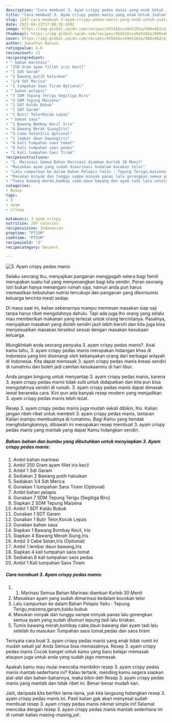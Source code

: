```yaml
---
description: "Cara membuat 3. Ayam crispy pedas manis yang enak Untuk Jualan"
title: "Cara membuat 3. Ayam crispy pedas manis yang enak Untuk Jualan"
slug: 1247-cara-membuat-3-ayam-crispy-pedas-manis-yang-enak-untuk-jualan
date: 2021-04-23T17:08:28.920Z
image: https://img-global.cpcdn.com/recipes/455416cce9e5103a/680x482cq70/3-ayam-crispy-pedas-manis-foto-resep-utama.jpg
thumbnail: https://img-global.cpcdn.com/recipes/455416cce9e5103a/680x482cq70/3-ayam-crispy-pedas-manis-foto-resep-utama.jpg
cover: https://img-global.cpcdn.com/recipes/455416cce9e5103a/680x482cq70/3-ayam-crispy-pedas-manis-foto-resep-utama.jpg
author: Jonathan Hanson
ratingvalue: 4.6
reviewcount: 13
recipeingredient:
- " bahan marinasi"
- "250 Gram ayam fillet iris kecil"
- "1 Sdt Garam"
- "2 Bawang putih haluskan"
- "1/4 Sdt Merica"
- "1 tumpahan Saos Tiram Optional"
- " bahan pelapis"
- "7 SDM Tepung Terigu Segitiga Biru"
- "2 SDM Tepung Maizena"
- "1 SDT Kaldu Bubuk"
- "1 SDT Garam"
- "1 Butir TelorKocok Lepas"
- " bahan saus"
- "1 Bawang Bombay Kecil Iris"
- "4 Bawang Merah SiungIris"
- "3 Cabe SetanIris Optional"
- "1 lembar daun bawangiris"
- "4 kali tumpahan saos tomat"
- "6 kali tumpahan saos pedas"
- "1 Kali tumpahan Saos Tiram"
recipeinstructions:
- "1. Marinasi Semua Bahan Marinasi diamkan Kurleb 30 Menit"
- "Masukkan ayam yang sudah dimarinasi kedalam kocokan telor"
- "Lalu campurkan ke dalam Bahan Pelapis Yaitu : Tepung Terigu,maizena,garam,kaldu bubuk"
- "Masukan minyak dan tunggu sampe minyak panas lalu gorengkan semua ayam yang sudah dilumuri tepung tadi lalu tiriskan."
- "Tumis bawang merah,bombay cabe,daun bawang dan ayam tadi lalu setelah itu masukan Tumpahan saos tomat,pedas dan saos tiram"
categories:
- Resep
tags:
- 3
- ayam
- crispy

katakunci: 3 ayam crispy 
nutrition: 297 calories
recipecuisine: Indonesian
preptime: "PT25M"
cooktime: "PT55M"
recipeyield: "3"
recipecategory: Dessert

---
```



![3. Ayam crispy pedas manis](https://img-global.cpcdn.com/recipes/455416cce9e5103a/680x482cq70/3-ayam-crispy-pedas-manis-foto-resep-utama.jpg)

Selaku seorang ibu, menyajikan panganan menggugah selera bagi famili merupakan suatu hal yang menyenangkan bagi kita sendiri. Peran seorang istri bukan hanya menangani rumah saja, namun anda pun harus memastikan kebutuhan nutrisi tercukupi dan panganan yang dikonsumsi keluarga tercinta mesti sedap.

Di masa  saat ini, kalian sebenarnya mampu memesan masakan siap saji tanpa harus ribet mengolahnya dahulu. Tapi ada juga lho orang yang selalu mau memberikan makanan yang terlezat untuk orang tercintanya. Pasalnya, menyajikan masakan yang diolah sendiri jauh lebih bersih dan kita juga bisa menyesuaikan masakan tersebut sesuai dengan masakan kesukaan keluarga. 



Mungkinkah anda seorang penyuka 3. ayam crispy pedas manis?. Asal kamu tahu, 3. ayam crispy pedas manis merupakan hidangan khas di Indonesia yang kini disenangi oleh kebanyakan orang dari berbagai wilayah di Indonesia. Kita dapat memasak 3. ayam crispy pedas manis kreasi sendiri di rumahmu dan boleh jadi camilan kesukaanmu di hari libur.

Anda jangan bingung untuk menyantap 3. ayam crispy pedas manis, karena 3. ayam crispy pedas manis tidak sulit untuk didapatkan dan kita pun bisa mengolahnya sendiri di rumah. 3. ayam crispy pedas manis dapat dimasak lewat beraneka cara. Kini pun ada banyak resep modern yang menjadikan 3. ayam crispy pedas manis lebih lezat.

Resep 3. ayam crispy pedas manis juga mudah sekali dibikin, lho. Kalian jangan ribet-ribet untuk membeli 3. ayam crispy pedas manis, lantaran Kalian mampu membuatnya di rumahmu. Bagi Kamu yang hendak menghidangkannya, dibawah ini merupakan resep membuat 3. ayam crispy pedas manis yang mantab yang dapat Kamu hidangkan sendiri.

<!--inarticleads1-->

##### Bahan-bahan dan bumbu yang dibutuhkan untuk menyiapkan 3. Ayam crispy pedas manis:

1. Ambil  bahan marinasi
1. Ambil 250 Gram ayam fillet iris kecil
1. Ambil 1 Sdt Garam
1. Sediakan 2 Bawang putih haluskan
1. Sediakan 1/4 Sdt Merica
1. Gunakan 1 tumpahan Saos Tiram (Optional)
1. Ambil  bahan pelapis
1. Gunakan 7 SDM Tepung Terigu (Segitiga Biru)
1. Siapkan 2 SDM Tepung Maizena
1. Ambil 1 SDT Kaldu Bubuk
1. Gunakan 1 SDT Garam
1. Gunakan 1 Butir Telor,Kocok Lepas
1. Gunakan  bahan saus
1. Siapkan 1 Bawang Bombay Kecil, Iris
1. Siapkan 4 Bawang Merah Siung,Iris
1. Ambil 3 Cabe Setan,Iris (Optional)
1. Ambil 1 lembar daun bawang,iris
1. Siapkan 4 kali tumpahan saos tomat
1. Sediakan 6 kali tumpahan saos pedas
1. Ambil 1 Kali tumpahan Saos Tiram




<!--inarticleads2-->

##### Cara membuat 3. Ayam crispy pedas manis:

1. 1. Marinasi Semua Bahan Marinasi diamkan Kurleb 30 Menit
1. Masukkan ayam yang sudah dimarinasi kedalam kocokan telor
1. Lalu campurkan ke dalam Bahan Pelapis Yaitu : Tepung Terigu,maizena,garam,kaldu bubuk
1. Masukan minyak dan tunggu sampe minyak panas lalu gorengkan semua ayam yang sudah dilumuri tepung tadi lalu tiriskan.
1. Tumis bawang merah,bombay cabe,daun bawang dan ayam tadi lalu setelah itu masukan Tumpahan saos tomat,pedas dan saos tiram




Ternyata cara buat 3. ayam crispy pedas manis yang enak tidak rumit ini mudah sekali ya! Anda Semua bisa memasaknya. Resep 3. ayam crispy pedas manis Cocok banget untuk kamu yang baru belajar memasak ataupun juga untuk anda yang sudah jago memasak.

Apakah kamu mau mulai mencoba membikin resep 3. ayam crispy pedas manis mantab sederhana ini? Kalau tertarik, mending kamu segera siapkan alat-alat dan bahan-bahannya, maka bikin deh Resep 3. ayam crispy pedas manis yang mantab dan tidak ribet ini. Benar-benar mudah kan. 

Jadi, daripada kita berfikir lama-lama, yuk kita langsung hidangkan resep 3. ayam crispy pedas manis ini. Pasti kalian gak akan menyesal sudah membuat resep 3. ayam crispy pedas manis nikmat simple ini! Selamat mencoba dengan resep 3. ayam crispy pedas manis mantab sederhana ini di rumah kalian masing-masing,ya!.

